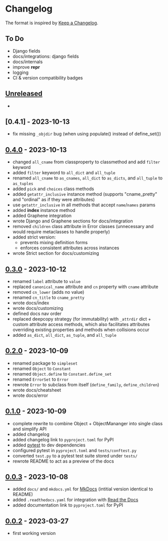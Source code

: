 # Changelog

The format is inspired by [Keep a Changelog](https://keepachangelog.com/en/1.1.0/).

## To Do

- Django fields
- docs/integrations: django fields
- docs/internals
- improve __repr__
- logging
- CI & version compatibility badges

## [Unreleased]

-

## [0.4.1] - 2023-10-13

- fix missing `_objdir` bug (when using populate() instead of define_set())

## [0.4.0] - 2023-10-13

- changed `all_cname` from classproperty to classmethod and add `filter` keyword
- added `filter` keyword to `all_dict` and `all_tuple`
- renamed `all_cname` to `as_cnames`, `all_dict` to `as_dicts`, and `all_tuple` to `as_tuples`
- added `pick` and `choices` class methods
- added `getattr_inclusive` instance method (supports "cname_pretty" and "ordinal" as if they were attributes)
- use `getattr_inclusive` in all methods that accept `name`/`names` params
- added __index__ instance method
- added Graphene integration
- wrote Django and Graphene sections for docs/integration
- removed `children` class attribute in Error classes (unnecessary and would require metaclasses to handle properly)
- added strict version:
    - prevents mixing definition forms
    - enforces consistent attributes across instances
- wrote Strict section for docs/customizing

## [0.3.0] - 2023-10-12

- renamed `label` attribute to `value`
- replaced `canonical_name` attribute and `cn` property with `cname` attribute
- removed `cn_lower` (adds no value)
- renamed `cn_title` to `cname_pretty`
- wrote docs/index
- wrote docs/customizing
- defined docs nav order
- replaced deepcopy strategy (for immutability) with `_attrdir` dict + custom attribute access methods, which also facilitates attributes overriding existing properties and methods when collisions occur
- added `as_dict`, `all_dict`, `as_tuple`, and `all_tuple`

## [0.2.0] - 2023-10-09

- renamed package to `simpleset`
- renamed `Object` to `Constant`
- renamed `Object.define` to `Constant.define_set`
- renamed `ErrorSet` to `Error`
- rewrote `Error` to subclass from itself (`define_family`, `define_children`)
- wrote docs/cheatsheet
- wrote docs/error

## [0.1.0] - 2023-10-09

- complete rewrite to combine Object + ObjectMananger into single class and simplify API
- added changelog
- added changelog link to `pyproject.toml` for PyPI
- added [pytest](https://pypi.org/project/pytest/) to dev dependencies
- configured pytest in `pyproject.toml` and `tests/conftest.py`
- converted `test.py` to a pytest test suite stored under `tests/`
- rewrote README to act as a preview of the docs

## [0.0.3] - 2023-10-08

- added `docs/` and `mkdocs.yml` for [MkDocs](https://mkdocs.org/) (intitial version identical to README)
- added `.readthedocs.yaml` for integration with [Read the Docs](https://readthedocs.org/)
- added documentation link to `pyproject.toml` for PyPI

## [0.0.2] - 2023-03-27

- first working version

[unreleased]: https://github.com/odigity/simpleset/compare/v0.4.0...HEAD
[0.4.0]: https://github.com/odigity/simpleset/compare/v0.3.0...v0.4.0
[0.3.0]: https://github.com/odigity/simpleset/compare/v0.2.0...v0.3.0
[0.2.0]: https://github.com/odigity/simpleset/compare/v0.1.0...v0.2.0
[0.1.0]: https://github.com/odigity/simpleset/compare/v0.0.3...v0.1.0
[0.0.3]: https://github.com/odigity/simpleset/compare/v0.0.2...v0.0.3
[0.0.2]: https://github.com/odigity/simpleset/releases/tag/v0.0.2
